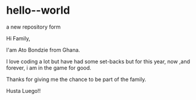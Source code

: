 # hello--world
a new repository form


Hi Family,

I'am Ato Bondzie from Ghana.

I love coding a lot but have had some set-backs but for this year, now ,and forever, i am in the game for good.


Thanks for giving me the chance to be part of the family.



Husta Luego!!
